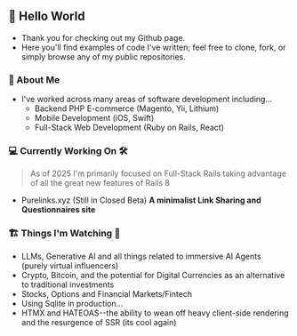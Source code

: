 ## 👋 Hello World

- Thank you for checking out my Github page.
- Here you'll find examples of code I've written; feel free to clone, fork, or simply browse any of my public repositories.

### 📒 About Me

- I've worked across many areas of software development including...
  - Backend PHP E-commerce (Magento, Yii, Lithium)
  - Mobile Development (iOS, Swift)
  - Full-Stack Web Development (Ruby on Rails, React) 

### 💻 Currently Working On 🛠️

> As of 2025 I'm primarily focused on Full-Stack Rails taking advantage of all the great new features of Rails 8

- Purelinks.xyz (Still in Closed Beta) **A minimalist Link Sharing and Questionnaires site**

### 🏗️ Things I'm Watching 🔭

- LLMs, Generative AI and all things related to immersive AI Agents (purely virtual influencers)
- Crypto, Bitcoin, and the potential for Digital Currencies as an alternative to traditional investments
- Stocks, Options and Financial Markets/Fintech
- Using Sqlite in production...
- HTMX and HATEOAS--the ability to wean off heavy client-side rendering and the resurgence of SSR (its cool again)
